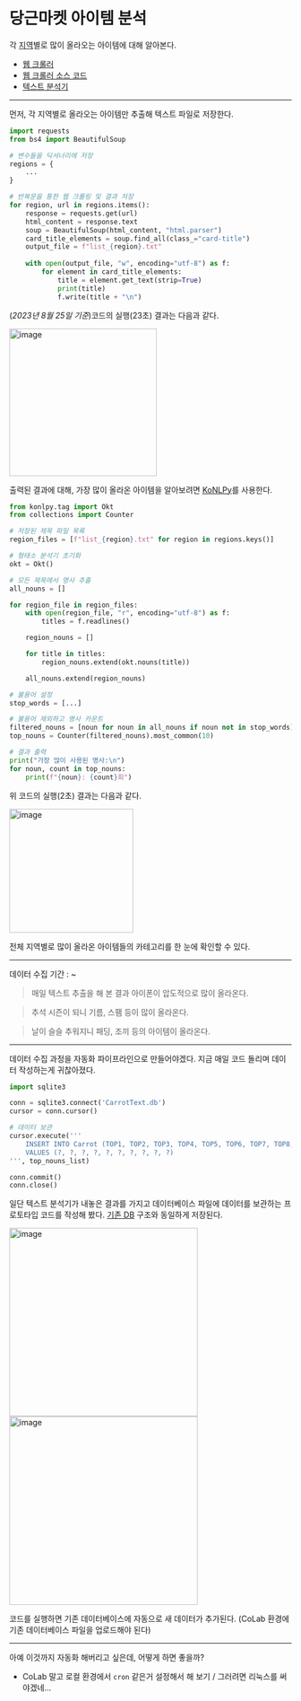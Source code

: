# 당근마켓 아이템 분석

각 [지역](regions.py)별로 많이 올라오는 아이템에 대해 알아본다.

- [웹 크롤러](https://github.com/CharmStrange/Project/blob/%EC%A0%9C%EC%9E%91_%ED%94%84%EB%A1%9C%EA%B7%B8%EB%9E%A8/Web%20Crawl/CarrotCrawler.exe)
- [웹 크롤러 소스 코드](Korean_Carrot_saves.py)
- [텍스트 분석기](KoNLPy_researcher.py)
---
먼저, 각 지역별로 올라오는 아이템만 추출해 텍스트 파일로 저장한다. 
```Python
import requests
from bs4 import BeautifulSoup

# 변수들을 딕셔너리에 저장
regions = {
    ...
}

# 반복문을 통한 웹 크롤링 및 결과 저장
for region, url in regions.items():
    response = requests.get(url)
    html_content = response.text
    soup = BeautifulSoup(html_content, "html.parser")
    card_title_elements = soup.find_all(class_="card-title")
    output_file = f"list_{region}.txt"
    
    with open(output_file, "w", encoding="utf-8") as f:
        for element in card_title_elements:
            title = element.get_text(strip=True)
            print(title)
            f.write(title + "\n")
```
(*2023년 8월 25일 기준*)코드의 실행(23초) 결과는 다음과 같다.

<img width="263" alt="image" src="https://github.com/CharmStrange/Project/assets/105769152/dcb102d6-cb11-458f-8b7a-99319afe2168">

출력된 결과에 대해, 가장 많이 올라온 아이템을 알아보려면 [KoNLPy](https://konlpy.org/ko/latest/index.html)를 사용한다.
```Python
from konlpy.tag import Okt
from collections import Counter

# 저장된 제목 파일 목록
region_files = [f"list_{region}.txt" for region in regions.keys()]

# 형태소 분석기 초기화
okt = Okt()

# 모든 제목에서 명사 추출
all_nouns = []

for region_file in region_files:
    with open(region_file, "r", encoding="utf-8") as f:
        titles = f.readlines()

    region_nouns = []

    for title in titles:
        region_nouns.extend(okt.nouns(title))

    all_nouns.extend(region_nouns)

# 불용어 설정
stop_words = [...]

# 불용어 제외하고 명사 카운트
filtered_nouns = [noun for noun in all_nouns if noun not in stop_words]
top_nouns = Counter(filtered_nouns).most_common(10)

# 결과 출력
print("가장 많이 사용된 명사:\n")
for noun, count in top_nouns: 
    print(f"{noun}: {count}회")
```
위 코드의 실행(2초) 결과는 다음과 같다.

<img width="221" alt="image" src="https://github.com/CharmStrange/Project/assets/105769152/aca94fe1-fa8b-4e84-a397-3c590d1157b8">


전체 지역별로 많이 올라온 아이템들의 카테고리를 한 눈에 확인할 수 있다.

---

데이터 수집 기간 : ~

> 매일 텍스트 추출을 해 본 결과 아이폰이 압도적으로 많이 올라온다. 

> 추석 시즌이 되니 기름, 스팸 등이 많이 올라온다.

> 날이 슬슬 추워지니 패딩, 조끼 등의 아이템이 올라온다.

---

데이터 수집 과정을 자동화 파이프라인으로 만들어야겠다. 지금 매일 코드 돌리며 데이터 작성하는게 귀찮아졌다.

```Python
import sqlite3

conn = sqlite3.connect('CarrotText.db')
cursor = conn.cursor()

# 데이터 보관
cursor.execute('''
    INSERT INTO Carrot (TOP1, TOP2, TOP3, TOP4, TOP5, TOP6, TOP7, TOP8, TOP9, TOP10)
    VALUES (?, ?, ?, ?, ?, ?, ?, ?, ?, ?)
''', top_nouns_list)

conn.commit()
conn.close()
```
일단 텍스트 분석기가 내놓은 결과를 가지고 데이터베이스 파일에 데이터를 보관하는 프로토타입 코드를 작성해 봤다. [기존 DB](https://github.com/CharmStrange/Project/tree/main/DB%20files/Text%20Analysis-%EB%8B%B9%EA%B7%BC) 구조와 동일하게 저장된다.

<img width="336" alt="image" src="https://github.com/CharmStrange/Project/assets/105769152/20e6fc7b-ed52-4843-b443-c1af9e392915">

<img width="336" alt="image" src="https://github.com/CharmStrange/Project/assets/105769152/04432c30-00ec-4737-91a5-f90a6b8f747a">

코드를 실행하면 기존 데이터베이스에 자동으로 새 데이터가 추가된다. (CoLab 환경에 기존 데이터베이스 파일을 업로드해야 된다)

---

아예 이것까지 자동화 해버리고 싶은데, 어떻게 하면 좋을까?
- CoLab 말고 로컬 환경에서 `cron` 같은거 설정해서 해 보기 / 그러려면 리눅스를 써야겠네...
